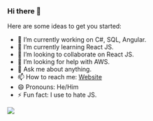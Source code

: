 ### Hi there 👋

Here are some ideas to get you started:

- 🔭 I’m currently working on C#, SQL, Angular.
- 🌱 I’m currently learning React JS.
- 👯 I’m looking to collaborate on React JS.
- 🤔 I’m looking for help with AWS.
- 💬 Ask me about anything.
- 📫 How to reach me: [Website](https://kunalshah.me)
- 😄 Pronouns: He/Him
- ⚡ Fun fact: I use to hate JS.

![](https://komarev.com/ghpvc/?username=your-github-username)

